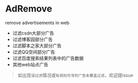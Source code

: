# AdRemove
remove advertisements in web

- 过滤csdn大部分广告
- 过滤博客园部分广告
- 过滤脚本之家大部分广告
- 过滤QQ空间部分广告
- 过滤百度搜索结果列表中的广告数据
- 其他web站点广告


> 如出现`误过滤`情况或`有规则可寻的广告未覆盖过滤`，欢迎提issue
